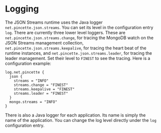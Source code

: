 # Logging

The JSON Streams runtime uses the Java logger `net.pincette.json.streams`. You can set its level in the configuration entry `log`. There are currently three lower level loggers. These are `net.pincette.json.streams.change`, for tracing the MongoDB watch on the JSON Streams management collection, `net.pincette.json.streams.keepalive`, for tracing the heart beat of the runtime instances, and `net.pincette.json.streams.leader`, for tracing the leader management. Set their level to `FINEST` to see the tracing. Here is a configuration example:

```
log.net.pincette {
  json {
    streams = "INFO"
    streams.change = "FINEST"
    streams.keepalive = "FINEST"
    streams.leader = "FINEST"
  }
  mongo.streams = "INFO"
}
```

There is also a Java logger for each application. Its name is simply the name of the application. You can change the log level directly under the `log` configuration entry.